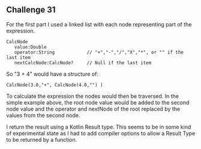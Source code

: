 ## Challenge 31

For the first part I used a linked list with each node representing part of the expression.

```
CalcNode
   value:Double       
   operator:String            // "+","-","/","X","*", or "" if the last item
   nextCalcNode:CalcNode?     // Null if the last item
 ```

So "3 + 4" would have a structure of:
```
CalcNode(3.0,"+", CalcNode(4.0,"") )
```

To calculate the expression the nodes would then be traversed. In the simple example above, the root node value would be added to the second node value and the operator and nextNode of the root replaced by the values from the second node.

I return the result using a Kotlin Result type. This seems to be in some kind of experimental state as I had to add compiler options to allow a Result Type to be returned by a function.